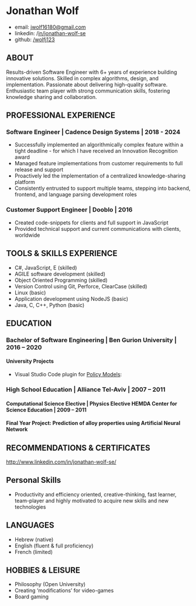 # Jonathan Wolf
* email: jwolf16180@gmail.com
* linkedin: /[in/jonathan-wolf-se](https://www.linkedin.com/in/jonathan-wolf-se)
* github: [/wolfj123](https://github.com/wolfj123/)

## ABOUT
Results-driven Software Engineer with 6+ years of experience building innovative solutions. Skilled in complex algorithms, design, and implementation. Passionate about delivering high-quality software. Enthusiastic team player with strong communication skills, fostering knowledge sharing and collaboration.

## PROFESSIONAL EXPERIENCE
### Software Engineer | Cadence Design Systems | 2018 - 2024
* Successfully implemented an algorithmically complex feature within a tight deadline - 
for which I have received an Innovation Recognition award
* Managed feature implementations from customer requirements to full release and support 
* Proactively led the implementation of a centralized knowledge-sharing platform
* Consistently entrusted to support multiple teams, stepping into backend, frontend, and language parsing development roles

### Customer Support Engineer | Dooblo | 2016
* Created code-snippets for clients and full support in JavaScript
* Provided technical support and current communications with clients, worldwide

## TOOLS & SKILLS EXPERIENCE
*	C#, JavaScript, E (skilled)
*	AGILE software development (skilled)
*	Object Oriented Programming (skilled)
*	Version Control using Git, Perforce, ClearCase (skilled)
*	Linux (basic)
*	Application development using NodeJS (basic)
*	Java, C, C++, Python (basic)

## EDUCATION
### Bachelor of Software Engineering | Ben Gurion University | 2016 – 2020
#### University Projects
* Visual Studio Code plugin for [Policy Models](https://datatagginglibrary.readthedocs.io/en/latest/index.html#):

### High School Education | Alliance Tel-Aviv | 2007 – 2011
#### Computational Science Elective | Physics Elective HEMDA Center for Science Education | 2009 – 2011
#### Final Year Project: Prediction of alloy properties using Artificial Neural Network

## RECOMMENDATIONS & CERTIFICATES
http://www.linkedin.com/in/jonathan-wolf-se/

## Personal Skills
* Productivity and efficiency oriented, creative-thinking, fast learner, team-player and highly motivated to acquire new skills and new technologies

## LANGUAGES
* Hebrew (native)
* English (fluent & full proficiency)
* French (limited)

## HOBBIES & LEISURE  
* Philosophy (Open University)
*	Creating ‘modifications’ for video-games
*	Board gaming
